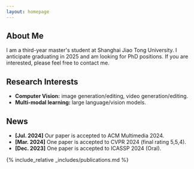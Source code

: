 ```yaml
---
layout: homepage
---
```


## About Me

I am a third-year master's student at Shanghai Jiao Tong University. I anticipate graduating in 2025 and am looking for PhD positions. If you are interested, please feel free to contact me.

## Research Interests

- **Computer Vision:** image generation/editing, video generation/editing.
- **Multi-modal learning:** large language/vision models.

## News
- **[Jul. 2024]** Our paper is accepted to ACM Multimedia 2024.
- **[Mar. 2024]** One paper is accepted to CVPR 2024 (final rating 5,5,4).
- **[Dec. 2023]** One paper is accepted to ICASSP 2024 (Oral).

{% include_relative _includes/publications.md %}
